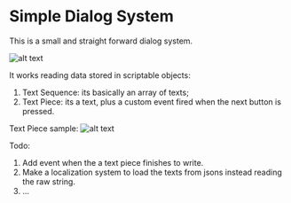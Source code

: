 # Simple Dialog System

This is a small and straight forward dialog system.

![alt text](https://github.com/ycarowr/Tools/blob/master/DialogSystem/Images/dialogwrite.gif)

It works reading data stored in scriptable objects:
1. Text Sequence: its basically an array of texts; 
2. Text Piece: its a text, plus a custom event fired when the next button is pressed.

Text Piece sample:
![alt text](https://github.com/ycarowr/Tools/blob/master/DialogSystem/Images/dialogtext.JPG)

Todo: 
1. Add event when the a text piece finishes to write.
2. Make a localization system to load the texts from jsons instead reading the raw string.
3. ...
